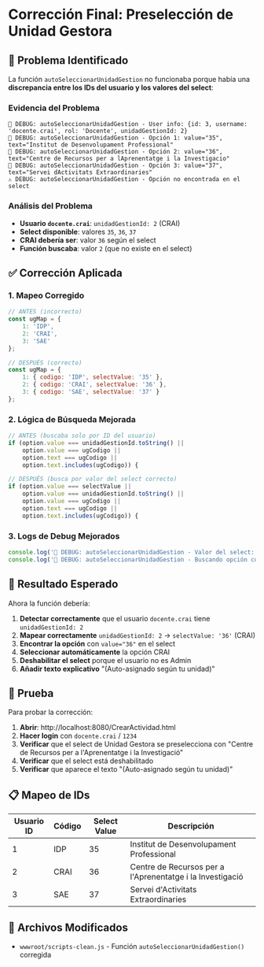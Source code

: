 # Corrección Final: Preselección de Unidad Gestora

## 🐛 Problema Identificado

La función `autoSeleccionarUnidadGestion` no funcionaba porque había una **discrepancia entre los IDs del usuario y los valores del select**:

### Evidencia del Problema
```
🎯 DEBUG: autoSeleccionarUnidadGestion - User info: {id: 3, username: 'docente.crai', rol: 'Docente', unidadGestionId: 2}
🎯 DEBUG: autoSeleccionarUnidadGestion - Opción 1: value="35", text="Institut de Desenvolupament Professional"
🎯 DEBUG: autoSeleccionarUnidadGestion - Opción 2: value="36", text="Centre de Recursos per a lAprenentatge i la Investigacio"
🎯 DEBUG: autoSeleccionarUnidadGestion - Opción 3: value="37", text="Servei dActivitats Extraordinaries"
⚠️ DEBUG: autoSeleccionarUnidadGestion - Opción no encontrada en el select
```

### Análisis del Problema
- **Usuario `docente.crai`**: `unidadGestionId: 2` (CRAI)
- **Select disponible**: valores `35`, `36`, `37`
- **CRAI debería ser**: valor `36` según el select
- **Función buscaba**: valor `2` (que no existe en el select)

## ✅ Corrección Aplicada

### 1. Mapeo Corregido
```javascript
// ANTES (incorrecto)
const ugMap = { 
    1: 'IDP', 
    2: 'CRAI', 
    3: 'SAE' 
};

// DESPUÉS (correcto)
const ugMap = { 
    1: { codigo: 'IDP', selectValue: '35' }, 
    2: { codigo: 'CRAI', selectValue: '36' }, 
    3: { codigo: 'SAE', selectValue: '37' } 
};
```

### 2. Lógica de Búsqueda Mejorada
```javascript
// ANTES (buscaba solo por ID del usuario)
if (option.value === unidadGestionId.toString() || 
    option.value === ugCodigo || 
    option.text === ugCodigo ||
    option.text.includes(ugCodigo)) {

// DESPUÉS (busca por valor del select correcto)
if (option.value === selectValue || 
    option.value === unidadGestionId.toString() || 
    option.value === ugCodigo || 
    option.text === ugCodigo ||
    option.text.includes(ugCodigo)) {
```

### 3. Logs de Debug Mejorados
```javascript
console.log('🎯 DEBUG: autoSeleccionarUnidadGestion - Valor del select:', selectValue);
console.log('🎯 DEBUG: autoSeleccionarUnidadGestion - Buscando opción con selectValue:', selectValue, 'ugCodigo:', ugCodigo);
```

## 🎯 Resultado Esperado

Ahora la función debería:

1. **Detectar correctamente** que el usuario `docente.crai` tiene `unidadGestionId: 2`
2. **Mapear correctamente** `unidadGestionId: 2` → `selectValue: '36'` (CRAI)
3. **Encontrar la opción** con `value="36"` en el select
4. **Seleccionar automáticamente** la opción CRAI
5. **Deshabilitar el select** porque el usuario no es Admin
6. **Añadir texto explicativo** "(Auto-asignado según tu unidad)"

## 🧪 Prueba

Para probar la corrección:

1. **Abrir**: http://localhost:8080/CrearActividad.html
2. **Hacer login** con `docente.crai` / `1234`
3. **Verificar** que el select de Unidad Gestora se preselecciona con "Centre de Recursos per a l'Aprenentatge i la Investigació"
4. **Verificar** que el select está deshabilitado
5. **Verificar** que aparece el texto "(Auto-asignado según tu unidad)"

## 📋 Mapeo de IDs

| Usuario ID | Código | Select Value | Descripción |
|------------|--------|--------------|-------------|
| 1 | IDP | 35 | Institut de Desenvolupament Professional |
| 2 | CRAI | 36 | Centre de Recursos per a l'Aprenentatge i la Investigació |
| 3 | SAE | 37 | Servei d'Activitats Extraordinaries |

## 🔧 Archivos Modificados

- `wwwroot/scripts-clean.js` - Función `autoSeleccionarUnidadGestion()` corregida
